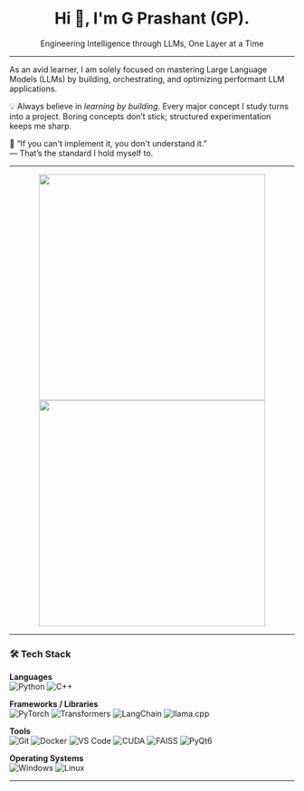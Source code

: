 <h1 align="center">Hi 👋, I'm G Prashant (GP).</h1>
<p align="center">Engineering Intelligence through LLMs, One Layer at a Time</p>

---

As an avid learner, I am solely focused on mastering Large Language Models (LLMs) by building, orchestrating, and optimizing performant LLM applications.

💡 Always believe in *learning by building*. Every major concept I study turns into a project. Boring concepts don’t stick; structured experimentation keeps me sharp.

📌 “If you can't implement it, you don't understand it.”  
— That’s the standard I hold myself to.

---
<p align="center">
  <img src="https://github-readme-stats.vercel.app/api?username=ShadowCoder151&show_icons=true&theme=github_dark&hide_border=true&card_width=400" height="400"/>
  <img src="https://github-readme-stats.vercel.app/api/top-langs/?username=ShadowCoder151&layout=compact&theme=github_dark&hide_border=true&card_width=400" height="400"/>
</p>

--- 

### 🛠️ Tech Stack

**Languages**  
![Python](https://img.shields.io/badge/Python-3670A0?style=for-the-badge&logo=python&logoColor=white)
![C++](https://img.shields.io/badge/C++-00599C?style=for-the-badge&logo=cplusplus&logoColor=white)

**Frameworks / Libraries**  
![PyTorch](https://img.shields.io/badge/PyTorch-EE4C2C?style=for-the-badge&logo=pytorch&logoColor=white)
![Transformers](https://img.shields.io/badge/HuggingFace_Transformers-FCC624?style=for-the-badge&logo=huggingface&logoColor=black)
![LangChain](https://img.shields.io/badge/LangChain-000000?style=for-the-badge&logo=LangChain&logoColor=white)
![llama.cpp](https://img.shields.io/badge/llama.cpp-654FF0?style=for-the-badge&logo=llama&logoColor=white)

**Tools**  
![Git](https://img.shields.io/badge/Git-F05032?style=for-the-badge&logo=git&logoColor=white)
![Docker](https://img.shields.io/badge/Docker-2496ED?style=for-the-badge&logo=docker&logoColor=white)
![VS Code](https://img.shields.io/badge/VSCode-007ACC?style=for-the-badge&logo=visual-studio-code&logoColor=white)
![CUDA](https://img.shields.io/badge/CUDA-76B900?style=for-the-badge&logo=nvidia&logoColor=white)
![FAISS](https://img.shields.io/badge/FAISS-2E3A59?style=for-the-badge)
![PyQt6](https://img.shields.io/badge/PyQt6-41CD52?style=for-the-badge&logo=qt&logoColor=white)

**Operating Systems**  
![Windows](https://img.shields.io/badge/Windows-0078D6?style=for-the-badge&logo=windows&logoColor=white)
![Linux](https://img.shields.io/badge/Linux-000000?style=for-the-badge&logo=linux&logoColor=white)

--- 


<!--
**ShadowCoder151/ShadowCoder151** is a ✨ _special_ ✨ repository because its `README.md` (this file) appears on your GitHub profile.

Here are some ideas to get you started:

- 🔭 I’m currently working on ...
- 🌱 I’m currently learning ...
- 👯 I’m looking to collaborate on ...
- 🤔 I’m looking for help with ...
- 💬 Ask me about ...
- 📫 How to reach me: ...
- 😄 Pronouns: ...
- ⚡ Fun fact: ...
-->
